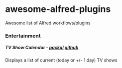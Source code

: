 # awesome-alfred-plugins
Awesome list of Alfred workflows/plugins

### Entertainment


##### TV Show Calendar - [packal](http://www.packal.org/workflow/tv-show-calendar) [github](https://github.com/marek-nogiec/alfred-tv-calendar)
  
  Displays a list of current (today or +/- 1 day) TV shows
